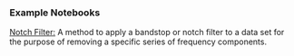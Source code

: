 ### Example Notebooks ###

[Notch Filter:](http://nbviewer.ipython.org/github/LORD-MicroStrain/SensorCloud/blob/master/MathEngine/Example%20Notebooks/LORD%20Notch%20Filter.ipynb)
A method to apply a bandstop or notch filter to a data set for the purpose of removing a specific series of frequency components.
